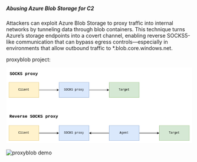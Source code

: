 ##### Abusing Azure Blob Storage for C2

Attackers can exploit Azure Blob Storage to proxy traffic into internal networks by tunneling data through blob containers. This technique turns Azure’s storage endpoints into a covert channel, enabling reverse SOCKS5-like communication that can bypass egress controls—especially in environments that allow outbound traffic to *.blob.core.windows.net.

proxyblob project:

![proxyblob socks](/doc/proxyblob_socks.png)

![proxyblob demo](/doc/proxyblobgif.gif)